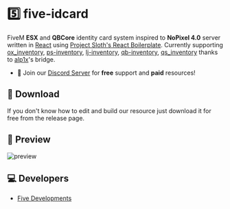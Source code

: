 # 5️⃣ five-idcard
FiveM **ESX** and **QBCore** identity card system inspired to **NoPixel 4.0** server written in [React](https://react.dev/) using [Project Sloth's React Boilerplate](https://github.com/project-error/fivem-react-boilerplate-lua/tree/master).
Currently supporting [ox_inventory](https://github.com/overextended/ox_inventory), [ps-inventory](https://github.com/Project-Sloth/ps-inventory), [lj-inventory](https://github.com/loljoshie/lj-inventory), [qb-inventory](https://github.com/qbcore-framework/qb-inventory), [qs_inventory](https://buy.quasar-store.com/package/4770732) thanks to [alp1x](https://github.com/alp1x)'s bridge.

- 🤝 Join our [Discord Server](https://discord.gg/547nKvQhZ7) for **free** support and **paid** resources!

## 🔽 Download
If you don't know how to edit and build our resource just download it for free from the release page.

## 👀 Preview
![preview](https://i.imgur.com/zS6NHgd.png)

## 💻 Developers
- [Five Developments](https://discord.gg/547nKvQhZ7)
